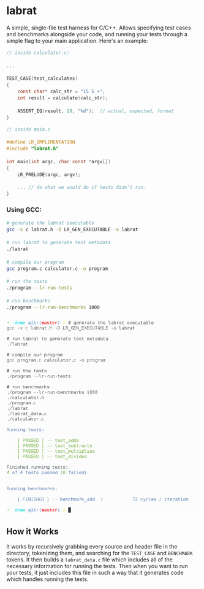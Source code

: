 # labrat

A simple, single-file test harness for C/C++. Allows specifying test cases and
benchmarks alongside your code, and running your tests through a simple flag
to your main application. Here's an example:

```c
// inside calculator.c:

...

TEST_CASE(test_calculates)
{
    const char* calc_str = "15 5 +";
    int result = calculate(calc_str);

    ASSERT_EQ(result, 20, "%d");  // actual, expected, format
}
```

```c
// inside main.c

#define LR_IMPLEMENTATION
#include "labrat.h"

int main(int argc, char const *argv[])
{
    LR_PRELUDE(argc, argv);
    
    ... // do what we would do if tests didn't run.
}
```

### Using GCC:
```sh
# generate the labrat executable
gcc -x c labrat.h -D LR_GEN_EXECUTABLE -o labrat

# run labrat to generate test metadata
./labrat

# compile our program
gcc program.c calculator.c -o program

# run the tests
./program --lr-run-tests

# run benchmarks
./program --lr-run-benchmarks 1000

```

![sample output](https://github.com/SquareWave/labrat/blob/master/demo/demo.png?raw=true)

## How it Works

It works by recursively grabbing every source and header file in the
directory, tokenizing them, and searching for the `TEST_CASE` and
`BENCHMARK` tokens. It then builds a `labrat_data.c` file which includes
all of the necessary information for running the tests. Then when
you want to run your tests, it just includes this file in such a way
that it generates code which handles running the tests.
